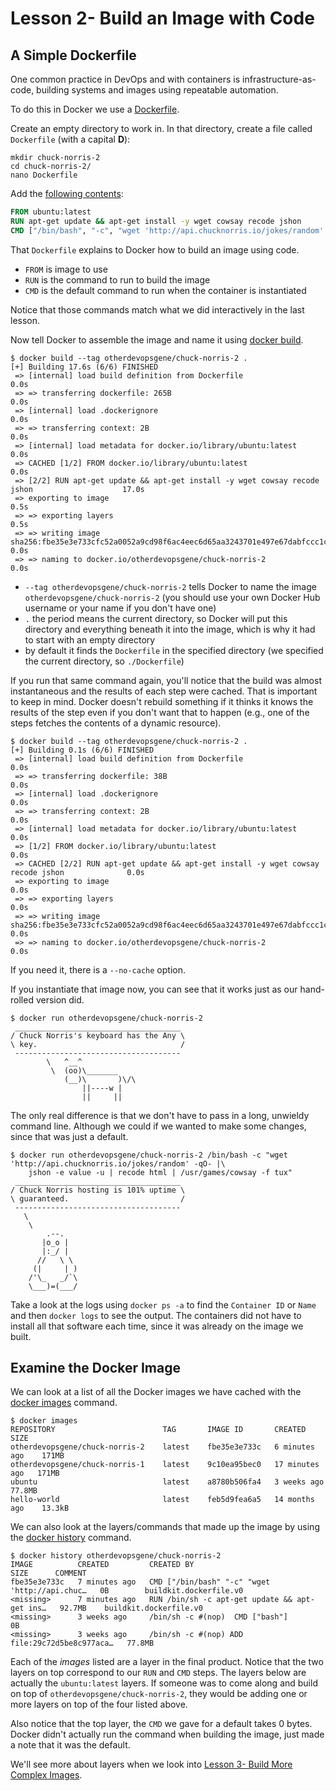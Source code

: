 # Lesson 2- Build an Image with Code

## A Simple Dockerfile

One common practice in DevOps and with containers is infrastructure-as-code,
building systems and images using repeatable automation.

To do this in Docker we use a [Dockerfile](https://docs.docker.com/engine/reference/builder/).

Create an empty directory to work in. In that directory, create a file called
`Dockerfile` (with a capital **D**):

```console
mkdir chuck-norris-2
cd chuck-norris-2/
nano Dockerfile
```

Add the [following contents](chuck-norris-2/Dockerfile):

```Dockerfile
FROM ubuntu:latest
RUN apt-get update && apt-get install -y wget cowsay recode jshon
CMD ["/bin/bash", "-c", "wget 'http://api.chucknorris.io/jokes/random' -qO- | jshon -e value -u | recode html | /usr/games/cowsay"]
```

That `Dockerfile` explains to Docker how to build an image using code.

* `FROM` is image to use
* `RUN` is the command to run to build the image
* `CMD` is the default command to run when the container is instantiated

Notice that those commands match what we did interactively in the last lesson.

Now tell Docker to assemble the image and name it using
[docker build](https://docs.docker.com/engine/reference/commandline/build/).

```console
$ docker build --tag otherdevopsgene/chuck-norris-2 .
[+] Building 17.6s (6/6) FINISHED
 => [internal] load build definition from Dockerfile                                            0.0s
 => => transferring dockerfile: 265B                                                            0.0s
 => [internal] load .dockerignore                                                               0.0s
 => => transferring context: 2B                                                                 0.0s
 => [internal] load metadata for docker.io/library/ubuntu:latest                                0.0s
 => CACHED [1/2] FROM docker.io/library/ubuntu:latest                                           0.0s
 => [2/2] RUN apt-get update && apt-get install -y wget cowsay recode jshon                    17.0s
 => exporting to image                                                                          0.5s
 => => exporting layers                                                                         0.5s
 => => writing image sha256:fbe35e3e733cfc52a0052a9cd98f6ac4eec6d65aa3243701e497e67dabfccc1c    0.0s
 => => naming to docker.io/otherdevopsgene/chuck-norris-2                                       0.0s
 ```

* `--tag otherdevopsgene/chuck-norris-2` tells Docker to name the image
  `otherdevopsgene/chuck-norris-2` (you should use your own Docker Hub username
  or your name if you don't have one)
* `.` the period means the current directory, so Docker will put this directory
  and everything beneath it into the image, which is why it had to start with an
  empty directory
* by default it finds the `Dockerfile` in the specified directory (we specified
  the current directory, so `./Dockerfile`)

If you run that same command again, you'll notice that the build was almost
instantaneous and the results of each step were cached. That is important to
keep in mind. Docker doesn't rebuild something if it thinks it knows the results
of the step even if you don't want that to happen (e.g., one of the steps
fetches the contents of a dynamic resource).

```console
$ docker build --tag otherdevopsgene/chuck-norris-2 .
[+] Building 0.1s (6/6) FINISHED
 => [internal] load build definition from Dockerfile                                            0.0s
 => => transferring dockerfile: 38B                                                             0.0s
 => [internal] load .dockerignore                                                               0.0s
 => => transferring context: 2B                                                                 0.0s
 => [internal] load metadata for docker.io/library/ubuntu:latest                                0.0s
 => [1/2] FROM docker.io/library/ubuntu:latest                                                  0.0s
 => CACHED [2/2] RUN apt-get update && apt-get install -y wget cowsay recode jshon              0.0s
 => exporting to image                                                                          0.0s
 => => exporting layers                                                                         0.0s
 => => writing image sha256:fbe35e3e733cfc52a0052a9cd98f6ac4eec6d65aa3243701e497e67dabfccc1c    0.0s
 => => naming to docker.io/otherdevopsgene/chuck-norris-2                                       0.0s
```

If you need it, there is a `--no-cache` option.

If you instantiate that image now, you can see that it works just as our
hand-rolled version did.

```console
$ docker run otherdevopsgene/chuck-norris-2
 _____________________________________
/ Chuck Norris's keyboard has the Any \
\ key.                                /
 -------------------------------------
        \   ^__^
         \  (oo)\_______
            (__)\       )\/\
                ||----w |
                ||     ||
```

The only real difference is that we don't have to pass in a long, unwieldy
command line. Although we could if we wanted to make some changes, since that
was just a default.

```console
$ docker run otherdevopsgene/chuck-norris-2 /bin/bash -c "wget 'http://api.chucknorris.io/jokes/random' -qO- |\
    jshon -e value -u | recode html | /usr/games/cowsay -f tux"
 _____________________________________
/ Chuck Norris hosting is 101% uptime \
\ guaranteed.                         /
 -------------------------------------
   \
    \
        .--.
       |o_o |
       |:_/ |
      //   \ \
     (|     | )
    /'\_   _/`\
    \___)=(___/
```

Take a look at the logs using `docker ps -a` to find the `Container ID` or
`Name` and then `docker logs` to see the output. The containers did not have to
install all that software each time, since it was already on the image we built.

## Examine the Docker Image

We can look at a list of all the Docker images we have cached with the
[docker images](https://docs.docker.com/engine/reference/commandline/images/)
command.

```console
$ docker images
REPOSITORY                        TAG       IMAGE ID       CREATED          SIZE
otherdevopsgene/chuck-norris-2    latest    fbe35e3e733c   6 minutes ago    171MB
otherdevopsgene/chuck-norris-1    latest    9c10ea95bec0   17 minutes ago   171MB
ubuntu                            latest    a8780b506fa4   3 weeks ago      77.8MB
hello-world                       latest    feb5d9fea6a5   14 months ago    13.3kB
```

We can also look at the layers/commands that made up the image by using the
[docker history](https://docs.docker.com/engine/reference/commandline/history/)
command.

```console
$ docker history otherdevopsgene/chuck-norris-2
IMAGE          CREATED         CREATED BY                                      SIZE      COMMENT
fbe35e3e733c   7 minutes ago   CMD ["/bin/bash" "-c" "wget 'http://api.chuc…   0B        buildkit.dockerfile.v0
<missing>      7 minutes ago   RUN /bin/sh -c apt-get update && apt-get ins…   92.7MB    buildkit.dockerfile.v0
<missing>      3 weeks ago     /bin/sh -c #(nop)  CMD ["bash"]                 0B
<missing>      3 weeks ago     /bin/sh -c #(nop) ADD file:29c72d5be8c977aca…   77.8MB
```

Each of the _images_ listed are a layer in the final product. Notice that the
two layers on top correspond to our `RUN` and `CMD` steps. The layers below are
actually the `ubuntu:latest` layers. If someone was to come along and build on
top of `otherdevopsgene/chuck-norris-2`, they would be adding one or more layers
on top of the four listed above.

Also notice that the top layer, the `CMD` we gave for a default takes 0 bytes.
Docker didn't actually run the command when building the image, just made a note
that it was the default.

We'll see more about layers when we look into
[Lesson 3- Build More Complex Images](../03-Lesson/README.md).
